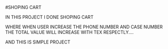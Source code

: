 #SHOPING CART

IN THIS PROJECT I DONE SHOPING CART

WHERE WHEN USER INCREASE THE PHONE NUMBER AND CASE NUMBER THE TOTAL VALUE WILL INCREASE WITH TEX RESPECTLY....

AND THIS IS SIMPLE PROJECT
